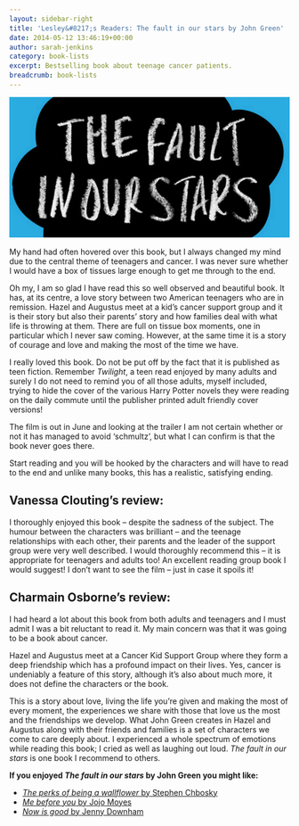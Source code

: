 ```yaml
---
layout: sidebar-right
title: 'Lesley&#8217;s Readers: The fault in our stars by John Green'
date: 2014-05-12 13:46:19+00:00
author: sarah-jenkins
category: book-lists
excerpt: Bestselling book about teenage cancer patients.
breadcrumb: book-lists
---
```

![The fault in our stars by John Green](/images/featured/featured-the-fault-in-our-stars.jpg)

My hand had often hovered over this book, but I always changed my mind due to the central theme of teenagers and cancer. I was never sure whether I would have a box of tissues large enough to get me through to the end.

Oh my, I am so glad I have read this so well observed and beautiful book. It has, at its centre, a love story between two American teenagers who are in remission. Hazel and Augustus meet at a kid&#8217;s cancer support group and it is their story but also their parents&#8217; story and how families deal with what life is throwing at them. There are full on tissue box moments, one in particular which I never saw coming. However, at the same time it is a story of courage and love and making the most of the time we have.

I really loved this book. Do not be put off by the fact that it is published as teen fiction. Remember <cite>Twilight</cite>, a teen read enjoyed by many adults and surely I do not need to remind you of all those adults, myself included, trying to hide the cover of the various Harry Potter novels they were reading on the daily commute until the publisher printed adult friendly cover versions!

The film is out in June and looking at the trailer I am not certain whether or not it has managed to avoid &#8216;schmultz&#8217;, but what I can confirm is that the book never goes there.

Start reading and you will be hooked by the characters and will have to read to the end and unlike many books, this has a realistic, satisfying ending.

## Vanessa Clouting&#8217;s review:

I thoroughly enjoyed this book – despite the sadness of the subject. The humour between the characters was brilliant – and the teenage relationships with each other, their parents and the leader of the support group were very well described. I would thoroughly recommend this – it is appropriate for teenagers and adults too! An excellent reading group book I would suggest! I don’t want to see the film – just in case it spoils it!

## Charmain Osborne&#8217;s review:

I had heard a lot about this book from both adults and teenagers and I must admit I was a bit reluctant to read it. My main concern was that it was going to be a book about cancer.

Hazel and Augustus meet at a Cancer Kid Support Group where they form a deep friendship which has a profound impact on their lives. Yes, cancer is undeniably a feature of this story, although it’s also about much more, it does not define the characters or the book.

This is a story about love, living the life you’re given and making the most of every moment, the experiences we share with those that love us the most and the friendships we develop. What John Green creates in Hazel and Augustus along with their friends and families is a set of characters we come to care deeply about. I experienced a whole spectrum of emotions while reading this book; I cried as well as laughing out loud. <cite>The fault in our stars</cite> is one book I recommend to others.

**If you enjoyed <cite>The fault in our stars</cite> by John Green you might like:**

* [<cite>The perks of being a wallflower</cite> by Stephen Chbosky](http://suffolk.spydus.co.uk/cgi-bin/spydus.exe/ENQ/OPAC/BIBENQ/5887986?QRY=CTIBIB%3C%20IRN(704656)&QRYTEXT=The%20perks%20of%20being%20a%20wallflower)
* [<cite>Me before you</cite> by Jojo Moyes](http://suffolk.spydus.co.uk/cgi-bin/spydus.exe/ENQ/OPAC/BIBENQ/5887999?QRY=CTIBIB%3C%20IRN(961372)&QRYTEXT=Me%20before%20you)
* [<cite>Now is good</cite> by Jenny Downham](http://suffolk.spydus.co.uk/cgi-bin/spydus.exe/ENQ/OPAC/BIBENQ/5887819?QRY=CTIBIB%3C%20IRN(1508619)&QRYTEXT=Now%20is%20good)
